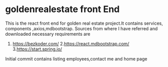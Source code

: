 # goldenrealestate front End
This is the react front end for golden real estate project.It contains services, components ,axios,mdbootstrap.
Sources from where I have referred and downloaded necessary requirements are 
1. https://bezkoder.com/
2.https://react.mdbootstrap.com/
3.https://start.spring.io/

Initial commit contains listing employees,contact me and home page 
